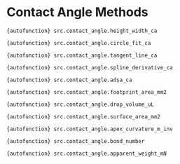 # Contact Angle Methods

```{autofunction} src.contact_angle.height_width_ca```

```{autofunction} src.contact_angle.circle_fit_ca```

```{autofunction} src.contact_angle.tangent_line_ca```

```{autofunction} src.contact_angle.spline_derivative_ca```

```{autofunction} src.contact_angle.adsa_ca```

```{autofunction} src.contact_angle.footprint_area_mm2```

```{autofunction} src.contact_angle.drop_volume_uL```

```{autofunction} src.contact_angle.surface_area_mm2```

```{autofunction} src.contact_angle.apex_curvature_m_inv```

```{autofunction} src.contact_angle.bond_number```

```{autofunction} src.contact_angle.apparent_weight_mN```
